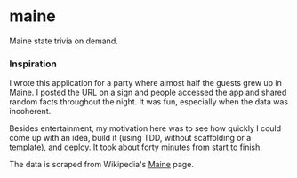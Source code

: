 # maine

Maine state trivia on demand.

### Inspiration

I wrote this application for a party where almost half the guests grew up in Maine. I posted the URL on a sign and people accessed the app and shared random facts throughout the night. It was fun, especially when the data was incoherent.

Besides entertainment, my motivation here was to see how quickly I could come up with an idea, build it (using TDD, without scaffolding or a template), and deploy. It took about forty minutes from start to finish.

The data is scraped from Wikipedia's [Maine](https://en.wikipedia.org/wiki/Maine) page.
